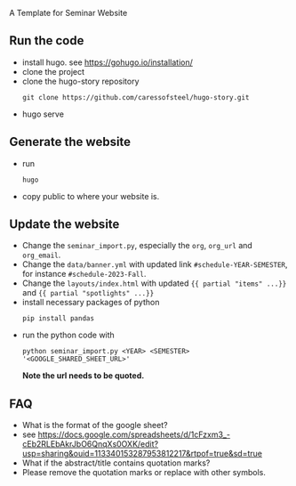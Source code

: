 A Template for Seminar Website

## Run the code
- install hugo. see https://gohugo.io/installation/
- clone the project
- clone the hugo-story repository
  ```
  git clone https://github.com/caressofsteel/hugo-story.git
  ```
- hugo serve

## Generate the website
- run 
  ```
  hugo
  ```
- copy public to where your website is. 

## Update the website
- Change the ``seminar_import.py``, especially the ``org``, ``org_url`` and ``org_email``. 
- Change the ``data/banner.yml`` with updated link ``#schedule-YEAR-SEMESTER``, for instance ``#schedule-2023-Fall``.
- Change the ``layouts/index.html`` with updated ``{{ partial "items" ...}}`` and ``{{ partial "spotlights" ...}}``
- install necessary packages of python
  ```
  pip install pandas
  ```
- run the python code with 
  ```
  python seminar_import.py <YEAR> <SEMESTER> '<GOOGLE_SHARED_SHEET_URL>'
  ```
  **Note the url needs to be quoted.**
## FAQ
- What is the format of the google sheet?
- see https://docs.google.com/spreadsheets/d/1cFzxm3_-cEb2RLEbAkrJbO6QnqXs0OXK/edit?usp=sharing&ouid=113340153287953812217&rtpof=true&sd=true
- What if the abstract/title contains quotation marks?
- Please remove the quotation marks or replace with other symbols.
